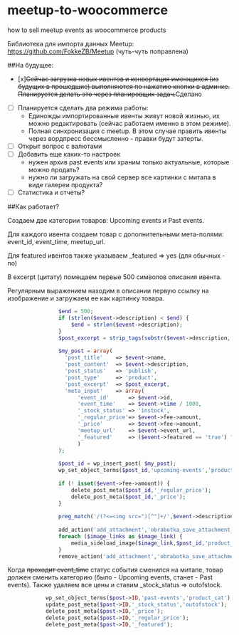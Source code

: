 # meetup-to-woocommerce
how to sell meetup events as woocommerce products

Библиотека для импорта данных Meetup: https://github.com/FokkeZB/Meetup (чуть-чуть поправлена)

##На будущее: 

- [x]~~Сейчас загрузка новых ивентов и конвертация имеющихся (из будущих в прошедшие) выполняются по нажатию кнопки в админке. Планируется делать это через планировщик задач.~~Сделано
- [ ] Планируется сделать два режима работы:
  * Единожды импортированные ивенты живут новой жизнью, их можно редактировать (сейчас работаем именно в этом режиме).
  * Полная синхронизация с meetup. В этом случае править ивенты через вордпресс бессмысленно - правки будут затерты.
- [ ] Открыт вопрос с валютами
- [ ] Добавить еще каких-то настроек
  * нужен архив past events или храним только актуальные, которые можно продать?
  * нужно ли загружать на свой сервер все картинки с митапа в виде галереи продукта?
- [ ] Статистика и отчеты? 

##Как работает?

Создаем две категории товаров: Upcoming events и Past events.

Для каждого ивента создаем товар с дополнительными мета-полями: event_id, event_time, meetup_url.

Для featured ивентов также указываем _featured => yes (для обычных - no)

В excerpt (цитату) помещаем первые 500 символов описания ивента.

Регулярным выражением находим в описании первую ссылку на изображение и загружаем ее как картинку товара.

```php
                $end = 500;
                if (strlen($event->description) < $end) {
                    $end = strlen($event->description);
                }
                $post_excerpt = strip_tags(substr($event->description, 0, $end)) . '... ';
                 
                $my_post = array(
    			  'post_title'    => $event->name,
    			  'post_content'  => $event->description,
    			  'post_status'   => 'publish',
    			  'post_type'     => 'product',
    			  'post_excerpt'  => $post_excerpt,
    			  'meta_input'    => array(
    			      'event_id'      => $event->id,
    			      'event_time'    => $event->time / 1000,
    			      '_stock_status' => 'instock',
    			      '_regular_price'=> $event->fee->amount,
    			      '_price'        => $event->fee->amount,
    			      'meetup_url'    => $event->event_url,
    			      '_featured'     => ($event->featured == 'true') ? 'yes':'no'
    			      )
    			);
    			
    			$post_id = wp_insert_post( $my_post);
    			wp_set_object_terms($post_id,'upcoming-events','product_cat');
   
    			if (! isset($event->fee->amount)) {
    			    delete_post_meta($post_id,'_regular_price');
    			    delete_post_meta($post_id,'_price');
    			}
    			
    			preg_match('/(?<=<img src=")[^"]+/',$event->description,$image_links);
    			
    			add_action('add_attachment','obrabotka_save_attachment_id');
    			foreach ($image_links as $image_link) {
    			    media_sideload_image($image_link,$post_id,'product_'.$post_id.'_image');
    			}
    			remove_action('add_attachment','obrabotka_save_attachment_id');
```



Когда ~~проходит event_time~~ статус события сменился на митапе, товар должен сменить категорию (было - Upcoming events, станет - Past events). Также удаляем все цены и ставим _stock_status => outofstock.

```php
            wp_set_object_terms($post->ID,'past-events','product_cat');
            update_post_meta($post->ID,'_stock_status','outofstock');
            delete_post_meta($post->ID,'_price');
            delete_post_meta($post->ID,'_regular_price');
            delete_post_meta($post->ID,'_featured');
```

